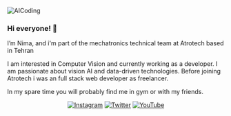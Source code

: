 
![AICoding](https://github.com/coding-ai/coding-ai/blob/master/IMG_4545.JPG)

### Hi everyone! 👋

I’m Nima, and i'm part of the mechatronics technical team at Atrotech based in Tehran

I am interested in Computer Vision and currently working as a developer. I am passionate about vision AI and data-driven technologies. Before joining Atrotech i was an full stack web developer as freelancer.

In my spare time you will probably find me in gym or with my friends.


<p align="center">
  <a href="https://www.instagram.com/nimadorostkar/"><img src="https://img.shields.io/badge/Instagram--_.svg?style=social&logo=instagram" alt="Instagram"></a>
  <a href="https://twitter.com/dorostkar_nima"><img src="https://img.shields.io/badge/Twitter--_.svg?style=social&logo=twitter" alt="Twitter"></a>
  <a href="https://www.youtube.com/channel/UC8FB3UGeHITLOoxb_1F085Q?view_as=subscriber"><img src="https://img.shields.io/badge/YouTube--_.svg?style=social&logo=youtube" alt="YouTube"></a>
</p>
